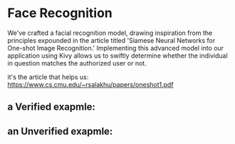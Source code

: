 # Face Recognition

We've crafted a facial recognition model, drawing inspiration from the principles expounded in the article titled 'Siamese Neural Networks for One-shot Image Recognition.' Implementing this advanced model into our application using Kivy allows us to swiftly determine whether the individual in question matches the authorized user or not.

it's the article that helps us:
https://www.cs.cmu.edu/~rsalakhu/papers/oneshot1.pdf

## a Verified exapmle:


## an Unverified exapmle:


